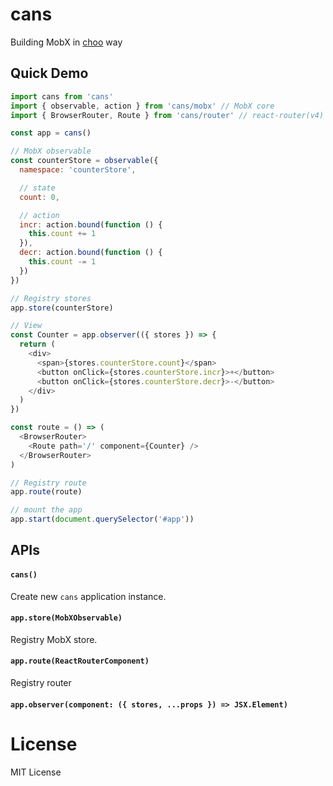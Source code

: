 # cans

Building MobX in [choo](https://github.com/yoshuawuyts/choo) way

## Quick Demo

```js
import cans from 'cans'
import { observable, action } from 'cans/mobx' // MobX core
import { BrowserRouter, Route } from 'cans/router' // react-router(v4) core

const app = cans()

// MobX observable
const counterStore = observable({
  namespace: 'counterStore',

  // state
  count: 0,

  // action
  incr: action.bound(function () {
    this.count += 1
  }),
  decr: action.bound(function () {
    this.count -= 1
  })
})

// Registry stores
app.store(counterStore)

// View
const Counter = app.observer(({ stores }) => {
  return (
    <div>
      <span>{stores.counterStore.count}</span>
      <button onClick={stores.counterStore.incr}>+</button>
      <button onClick={stores.counterStore.decr}>-</button>
    </div>
  )
})

const route = () => (
  <BrowserRouter>
    <Route path='/' component={Counter} />
  </BrowserRouter>
)

// Registry route
app.route(route)

// mount the app
app.start(document.querySelector('#app'))
```

## APIs

#### `cans()`

Create new `cans` application instance.

#### `app.store(MobXObservable)`

Registry MobX store.

#### `app.route(ReactRouterComponent)`

Registry router

#### `app.observer(component: ({ stores, ...props }) => JSX.Element)`

# License

MIT License